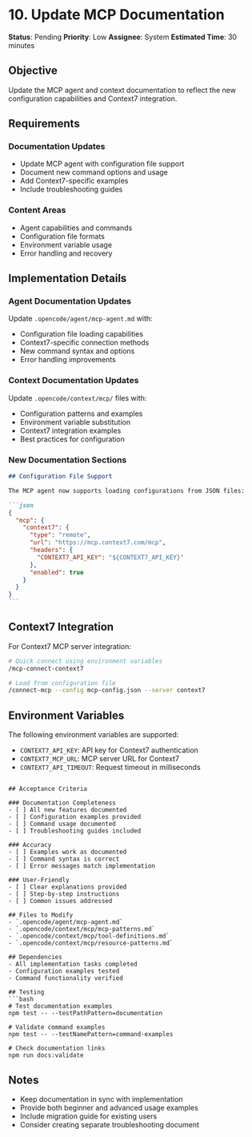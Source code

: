 # 10. Update MCP Documentation

**Status**: Pending
**Priority**: Low
**Assignee**: System
**Estimated Time**: 30 minutes

## Objective

Update the MCP agent and context documentation to reflect the new configuration capabilities and Context7 integration.

## Requirements

### Documentation Updates

- Update MCP agent with configuration file support
- Document new command options and usage
- Add Context7-specific examples
- Include troubleshooting guides

### Content Areas

- Agent capabilities and commands
- Configuration file formats
- Environment variable usage
- Error handling and recovery

## Implementation Details

### Agent Documentation Updates

Update `.opencode/agent/mcp-agent.md` with:

- Configuration file loading capabilities
- Context7-specific connection methods
- New command syntax and options
- Error handling improvements

### Context Documentation Updates

Update `.opencode/context/mcp/` files with:

- Configuration patterns and examples
- Environment variable substitution
- Context7 integration examples
- Best practices for configuration

### New Documentation Sections

````markdown
## Configuration File Support

The MCP agent now supports loading configurations from JSON files:

```json
{
  "mcp": {
    "context7": {
      "type": "remote",
      "url": "https://mcp.context7.com/mcp",
      "headers": {
        "CONTEXT7_API_KEY": "${CONTEXT7_API_KEY}"
      },
      "enabled": true
    }
  }
}
```
````

## Context7 Integration

For Context7 MCP server integration:

```bash
# Quick connect using environment variables
/mcp-connect-context7

# Load from configuration file
/connect-mcp --config mcp-config.json --server context7
```

## Environment Variables

The following environment variables are supported:

- `CONTEXT7_API_KEY`: API key for Context7 authentication
- `CONTEXT7_MCP_URL`: MCP server URL for Context7
- `CONTEXT7_API_TIMEOUT`: Request timeout in milliseconds

````

## Acceptance Criteria

### Documentation Completeness
- [ ] All new features documented
- [ ] Configuration examples provided
- [ ] Command usage documented
- [ ] Troubleshooting guides included

### Accuracy
- [ ] Examples work as documented
- [ ] Command syntax is correct
- [ ] Error messages match implementation

### User-Friendly
- [ ] Clear explanations provided
- [ ] Step-by-step instructions
- [ ] Common issues addressed

## Files to Modify
- `.opencode/agent/mcp-agent.md`
- `.opencode/context/mcp/mcp-patterns.md`
- `.opencode/context/mcp/tool-definitions.md`
- `.opencode/context/mcp/resource-patterns.md`

## Dependencies
- All implementation tasks completed
- Configuration examples tested
- Command functionality verified

## Testing
```bash
# Test documentation examples
npm test -- --testPathPattern=documentation

# Validate command examples
npm test -- --testNamePattern=command-examples

# Check documentation links
npm run docs:validate
````

## Notes

- Keep documentation in sync with implementation
- Provide both beginner and advanced usage examples
- Include migration guide for existing users
- Consider creating separate troubleshooting document

